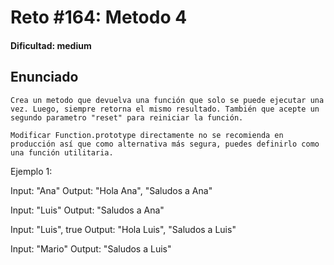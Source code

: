 # Reto #164: Metodo 4

#### Dificultad: medium

## Enunciado

```
Crea un metodo que devuelva una función que solo se puede ejecutar una vez. Luego, siempre retorna el mismo resultado. También que acepte un segundo parametro "reset" para reiniciar la función.

Modificar Function.prototype directamente no se recomienda en producción así que como alternativa más segura, puedes definirlo como una función utilitaria.
```

Ejemplo 1:

Input: "Ana"
Output: "Hola Ana", "Saludos a Ana"

Input: "Luis"
Output: "Saludos a Ana"

Input: "Luis", true
Output: "Hola Luis", "Saludos a Luis"

Input: "Mario"
Output: "Saludos a Luis"
